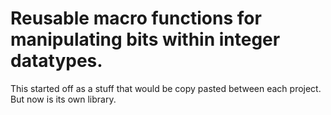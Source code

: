 # Reusable macro functions for manipulating bits within integer datatypes.

This started off as a stuff that would be copy pasted between each project. But now is its own library.
